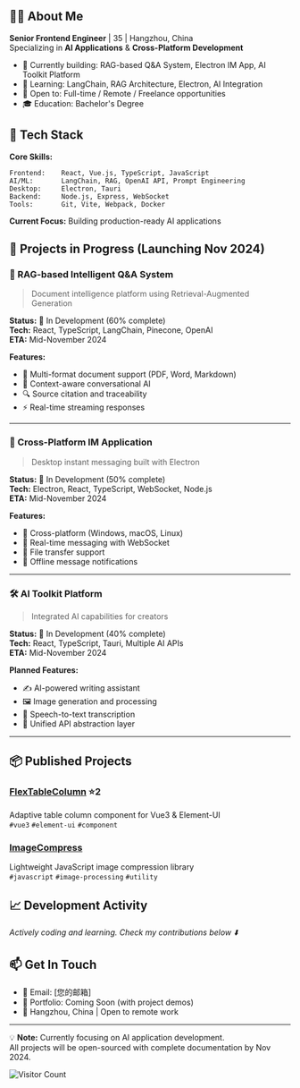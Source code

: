 ## 👨‍💻 About Me

**Senior Frontend Engineer** | 35 | Hangzhou, China  
Specializing in **AI Applications** & **Cross-Platform Development**

- 🔭 Currently building: RAG-based Q&A System, Electron IM App, AI Toolkit Platform
- 🌱 Learning: LangChain, RAG Architecture, Electron, AI Integration
- 💼 Open to: Full-time / Remote / Freelance opportunities
- 🎓 Education: Bachelor's Degree

## 🚀 Tech Stack

**Core Skills:**
```text
Frontend:    React, Vue.js, TypeScript, JavaScript
AI/ML:       LangChain, RAG, OpenAI API, Prompt Engineering  
Desktop:     Electron, Tauri
Backend:     Node.js, Express, WebSocket
Tools:       Git, Vite, Webpack, Docker
```

**Current Focus:** Building production-ready AI applications

## 🎯 Projects in Progress (Launching Nov 2024)

### 🤖 RAG-based Intelligent Q&A System
> Document intelligence platform using Retrieval-Augmented Generation

**Status:** 🚧 In Development (60% complete)  
**Tech:** React, TypeScript, LangChain, Pinecone, OpenAI  
**ETA:** Mid-November 2024

**Features:**
- 📄 Multi-format document support (PDF, Word, Markdown)
- 💬 Context-aware conversational AI
- 🔍 Source citation and traceability
- ⚡ Real-time streaming responses

---

### 💬 Cross-Platform IM Application  
> Desktop instant messaging built with Electron

**Status:** 🚧 In Development (50% complete)  
**Tech:** Electron, React, TypeScript, WebSocket, Node.js  
**ETA:** Mid-November 2024

**Features:**
- 📱 Cross-platform (Windows, macOS, Linux)
- 💬 Real-time messaging with WebSocket
- 📁 File transfer support
- 🔔 Offline message notifications

---

### 🛠️ AI Toolkit Platform
> Integrated AI capabilities for creators

**Status:** 🚧 In Development (40% complete)  
**Tech:** React, TypeScript, Tauri, Multiple AI APIs  
**ETA:** Mid-November 2024

**Planned Features:**
- ✍️ AI-powered writing assistant
- 🖼️ Image generation and processing
- 🎤 Speech-to-text transcription
- 🔌 Unified API abstraction layer

---

## 📦 Published Projects

### [FlexTableColumn](https://github.com/gin280/FlexTableColumn) ⭐2
Adaptive table column component for Vue3 & Element-UI  
`#vue3` `#element-ui` `#component`

### [ImageCompress](https://github.com/gin280/ImageCompress)
Lightweight JavaScript image compression library  
`#javascript` `#image-processing` `#utility`

## 📈 Development Activity

*Actively coding and learning. Check my contributions below ⬇️*

## 📫 Get In Touch

- 📧 Email: [您的邮箱]
- 💼 Portfolio: Coming Soon (with project demos)
- 📍 Hangzhou, China | Open to remote work

---

💡 **Note:** Currently focusing on AI application development.  
All projects will be open-sourced with complete documentation by Nov 2024.

![Visitor Count](https://komarev.com/ghpvc/?username=gin280&color=blue)